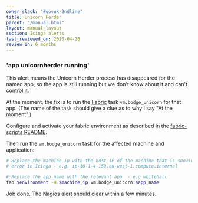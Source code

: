 ```yaml
---
owner_slack: "#govuk-2ndline"
title: Unicorn Herder
parent: "/manual.html"
layout: manual_layout
section: Icinga alerts
last_reviewed_on: 2020-04-20
review_in: 6 months
---
```


### 'app unicornherder running'

This alert means the Unicorn Herder process has disappeared for the
named app, so the app is still running but we don't know about it and
can't control it.

At the moment, the fix is to run the [Fabric](/manual/tools.html#fabric-scripts)
task `vm.bodge_unicorn` for that app. (The name of the task should give a clue
as to why I say "At the moment".)

Configure and activate your fabric environment as described in the
[fabric-scripts README](https://github.com/alphagov/fabric-scripts/blob/master/README.md).

Then run the `vm.bodge_unicorn` task for the affected machine and application:

```bash
# Replace the machine_ip with the host IP of the machine that is showing the
# error in Icinga - e.g. ip-10-1-4-159.eu-west-1.compute.internal

# Replace the app_name with the relevant app  - e.g whitehall
fab $environment -H $machine_ip vm.bodge_unicorn:$app_name
```

Job done. The Nagios alert should clear within a few minutes.
